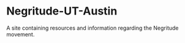 # Negritude-UT-Austin
A site containing resources and information regarding the Negritude movement.
